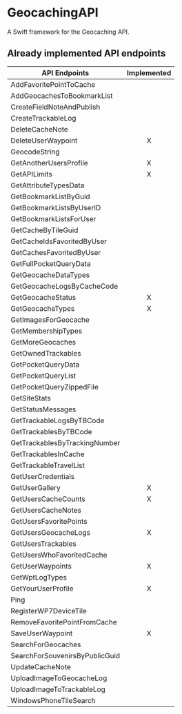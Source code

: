 # GeocachingAPI
A Swift framework for the Geocaching API.

## Already implemented API endpoints

| API Endpoints | Implemented |
| ------------- |:-----------:|
| AddFavoritePointToCache | |
| AddGeocachesToBookmarkList | |
| CreateFieldNoteAndPublish | |
| CreateTrackableLog | |
| DeleteCacheNote | |
| DeleteUserWaypoint | X |
| GeocodeString | |
| GetAnotherUsersProfile | X |
| GetAPILimits | X |
| GetAttributeTypesData | |
| GetBookmarkListByGuid | |
| GetBookmarkListsByUserID | |
| GetBookmarkListsForUser | |
| GetCacheByTileGuid | |
| GetCacheIdsFavoritedByUser | |
| GetCachesFavoritedByUser | |
| GetFullPocketQueryData | |
| GetGeocacheDataTypes | |
| GetGeocacheLogsByCacheCode | |
| GetGeocacheStatus | X |
| GetGeocacheTypes | X |
| GetImagesForGeocache | |
| GetMembershipTypes | |
| GetMoreGeocaches | |
| GetOwnedTrackables | |
| GetPocketQueryData | |
| GetPocketQueryList | |
| GetPocketQueryZippedFile | |
| GetSiteStats | |
| GetStatusMessages | |
| GetTrackableLogsByTBCode | |
| GetTrackablesByTBCode | |
| GetTrackablesByTrackingNumber | |
| GetTrackablesInCache | |
| GetTrackableTravelList | |
| GetUserCredentials | |
| GetUserGallery | X |
| GetUsersCacheCounts | X |
| GetUsersCacheNotes | |
| GetUsersFavoritePoints | |
| GetUsersGeocacheLogs | X |
| GetUsersTrackables | |
| GetUsersWhoFavoritedCache | |
| GetUserWaypoints | X |
| GetWptLogTypes | |
| GetYourUserProfile | X |
| Ping
| RegisterWP7DeviceTile | |
| RemoveFavoritePointFromCache | |
| SaveUserWaypoint | X |
| SearchForGeocaches | |
| SearchForSouvenirsByPublicGuid | |
| UpdateCacheNote | |
| UploadImageToGeocacheLog | |
| UploadImageToTrackableLog | |
| WindowsPhoneTileSearch | |
